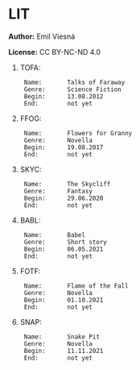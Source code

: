 # LIT

**Author:** Emil Viesná

**License:** CC BY-NC-ND 4.0

1. TOFA:

		Name:		Talks of Faraway
		Genre:		Science Fiction
		Begin:		13.08.2012
		End:		not yet

2. FFOG:

		Name:		Flowers for Granny
		Genre:		Novella
		Begin:		19.08.2017
		End:		not yet

3. SKYC:

		Name:		The Skycliff
		Genre:		Fantasy
		Begin:		29.06.2020
		End:		not yet

4. BABL:

		Name:		Babel
		Genre:		Short story
		Begin:		06.05.2021
		End:		not yet

5. FOTF:

		Name:		Flame of the Fall
		Genre:		Novella
		Begin:		01.10.2021
		End:		not yet

6. SNAP:

		Name:		Snake Pit
		Genre:		Novella
		Begin:		11.11.2021
		End:		not yet

